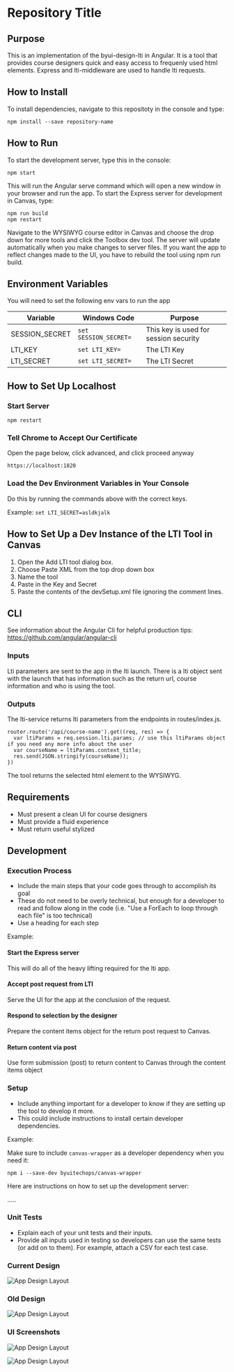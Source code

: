 # Repository Title

## Purpose

This is an implementation of the byui-design-lti in Angular. It is a tool that provides course designers quick and easy access to frequenly used html elements. Express and lti-middleware are used to handle lti requests.


## How to Install

To install dependencies, navigate to this repositoty in the console and type:

```
npm install --save repository-name
```

## How to Run

To start the development server, type this in the console:

```npm start```

This will run the Angular serve command which will open a new window in your browser and run the app. To start the Express server for development in Canvas, type:

```
npm run build
npm restart
```

Navigate to the WYSIWYG course editor in Canvas and choose the drop down for more tools and click the Toolbox dev tool. The server will update automatically when you make changes to server files. If you want the app to reflect changes made to the UI, you have to rebuild the tool using npm run build.

## Environment Variables

You will need to set the following env vars to run the app

|Variable|Windows Code|Purpose|
|---|---|---|
|SESSION_SECRET|`set SESSION_SECRET=`|This key is used for session security|
|LTI_KEY|`set LTI_KEY=`|The LTI Key|
|LTI_SECRET|`set LTI_SECRET=`|The LTI Secret|

## How to Set Up Localhost

### Start Server
```
npm restart
```

### Tell Chrome to Accept Our Certificate 

Open the page below, click advanced, and click proceed anyway

```
https://localhost:1820
```

### Load the Dev Environment Variables in Your Console
Do this by running the commands above with the correct keys.

Example: `set LTI_SECRET=asldkjalk`

## How to Set Up a Dev Instance of the LTI Tool in Canvas

1. Open the Add LTI tool dialog box.
1. Choose Paste XML from the top drop down box
1. Name the tool
1. Paste in the Key and Secret
1. Paste the contents of the devSetup.xml file ignoring the comment lines.

## CLI

See information about the Angular Cli for helpful production tips: https://github.com/angular/angular-cli

### Inputs

Lti parameters are sent to the app in the lti launch. There is a lti object sent with the launch that has information such as the return url, course information and who is using the tool.

### Outputs

The lti-service returns lti parameters from the endpoints in routes/index.js. 

```
router.route('/api/course-name').get((req, res) => {
  var ltiParams = req.session.lti.params; // use this ltiParams object if you need any more info about the user
  var courseName = ltiParams.context_title;
  res.send(JSON.stringify(courseName));
})
```

The tool returns the selected html element to the WYSIWYG.

## Requirements

- Must present a clean UI for course designers
- Must provide a fluid experience
- Must return useful stylized

## Development

### Execution Process
- Include the main steps that your code goes through to accomplish its goal
- These do not need to be overly technical, but enough for a developer to read and follow along in the code (i.e. "Use a ForEach to loop through each file" is too technical)
- Use a heading for each step

Example:

#### Start the Express server
This will do all of the heavy lifting required for the lti app.

#### Accept post request from LTI
Serve the UI for the app at the conclusion of the request.

#### Respond to selection by the designer
Prepare the content items object for the return post request to Canvas.

#### Return content via post
Use form submission (post) to return content to Canvas through the content items object

### Setup
- Include anything important for a developer to know if they are setting up the tool to develop it more.
- This could include instructions to install certain developer dependencies.

Example:

Make sure to include `canvas-wrapper` as a developer dependency when you need it:

```
npm i --save-dev byuitechops/canvas-wrapper
```

Here are instructions on how to set up the development server:

.....

### Unit Tests
- Explain each of your unit tests and their inputs.
- Provide all inputs used in testing so developers can use the same tests (or add on to them). For example, attach a CSV for each test case.

### Current Design
![App Design Layout](./src/assets/NewByuiDesignLti.png?raw=true "Current App Design")

### Old Design
![App Design Layout](./src/assets/design-lti-ng.png?raw=true "App Design")

### UI Screenshots
![App Design Layout](./src/assets/designAppPageTemplates.png?raw=true "App Design")

![App Design Layout](./src/assets/designAppWebFeatures.png?raw=true "App Design")
